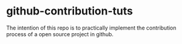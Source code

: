 # github-contribution-tuts
The intention of this repo is to practically implement the contribution process of a open source project in github.
